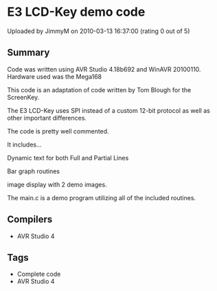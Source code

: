 # E3 LCD-Key demo code

Uploaded by JimmyM on 2010-03-13 16:37:00 (rating 0 out of 5)

## Summary

Code was written using AVR Studio 4.18b692 and WinAVR 20100110. Hardware used was the Mega168  

This code is an adaptation of code written by Tom Blough for the ScreenKey.  

The E3 LCD-Key uses SPI instead of a custom 12-bit protocol as well as other important differences.  

The code is pretty well commented.  

It includes...  

Dynamic text for both Full and Partial Lines  

Bar graph routines  

image display with 2 demo images.  

The main.c is a demo program utilizing all of the included routines.

## Compilers

- AVR Studio 4

## Tags

- Complete code
- AVR Studio 4
